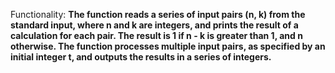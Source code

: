 Functionality: **The function reads a series of input pairs (n, k) from the standard input, where n and k are integers, and prints the result of a calculation for each pair. The result is 1 if n - k is greater than 1, and n otherwise. The function processes multiple input pairs, as specified by an initial integer t, and outputs the results in a series of integers.**